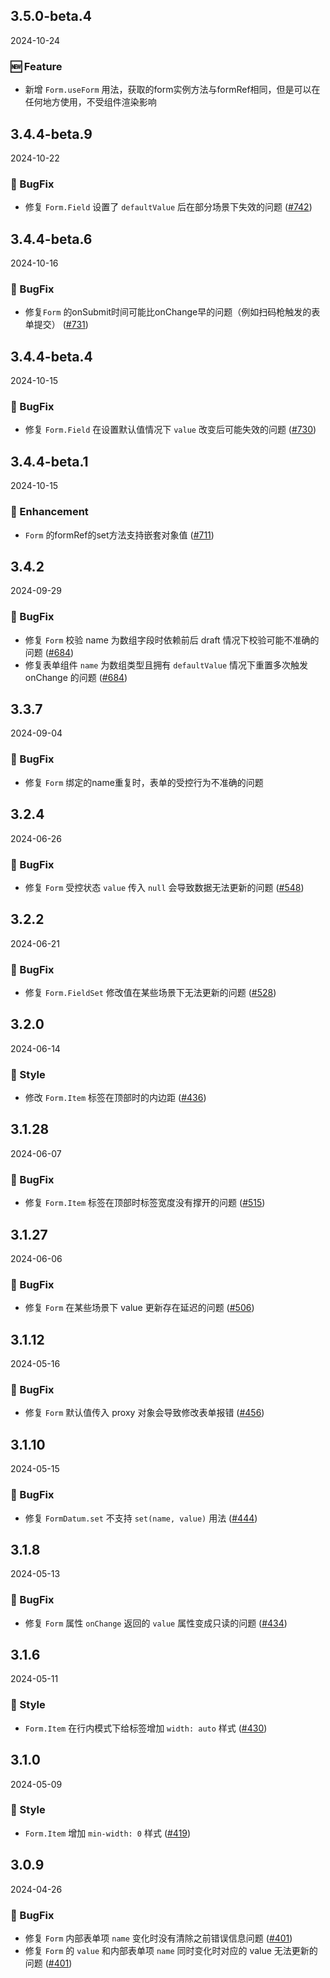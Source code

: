 ## 3.5.0-beta.4
2024-10-24
### 🆕 Feature

- 新增 `Form.useForm` 用法，获取的form实例方法与formRef相同，但是可以在任何地方使用，不受组件渲染影响


## 3.4.4-beta.9
2024-10-22
### 🐞 BugFix

- 修复 `Form.Field` 设置了 `defaultValue` 后在部分场景下失效的问题 ([#742](https://github.com/sheinsight/shineout-next/pull/742))

## 3.4.4-beta.6
2024-10-16
### 🐞 BugFix

- 修复`Form` 的onSubmit时间可能比onChange早的问题（例如扫码枪触发的表单提交） ([#731](https://github.com/sheinsight/shineout-next/pull/731))


## 3.4.4-beta.4
2024-10-15
### 🐞 BugFix

- 修复 `Form.Field` 在设置默认值情况下 `value` 改变后可能失效的问题 ([#730](https://github.com/sheinsight/shineout-next/pull/730))


## 3.4.4-beta.1
2024-10-15
### 💎 Enhancement

- `Form` 的formRef的set方法支持嵌套对象值 ([#711](https://github.com/sheinsight/shineout-next/pull/711))


## 3.4.2
2024-09-29
### 🐞 BugFix

- 修复 `Form` 校验 name 为数组字段时依赖前后 draft 情况下校验可能不准确的问题 ([#684](https://github.com/sheinsight/shineout-next/pull/684))
- 修复表单组件 `name` 为数组类型且拥有 `defaultValue` 情况下重置多次触发 onChange 的问题 ([#684](https://github.com/sheinsight/shineout-next/pull/684))

## 3.3.7
2024-09-04
### 🐞 BugFix

- 修复 `Form` 绑定的name重复时，表单的受控行为不准确的问题

## 3.2.4
2024-06-26
### 🐞 BugFix

- 修复 `Form` 受控状态 `value` 传入  `null` 会导致数据无法更新的问题 ([#548](https://github.com/sheinsight/shineout-next/pull/548))


## 3.2.2
2024-06-21

### 🐞 BugFix

- 修复 `Form.FieldSet` 修改值在某些场景下无法更新的问题 ([#528](https://github.com/sheinsight/shineout-next/pull/528))

## 3.2.0
2024-06-14

### 💅 Style

- 修改 `Form.Item` 标签在顶部时的内边距 ([#436](https://github.com/sheinsight/shineout-next/pull/436))

## 3.1.28
2024-06-07

### 🐞 BugFix

- 修复 `Form.Item` 标签在顶部时标签宽度没有撑开的问题   ([#515](https://github.com/sheinsight/shineout-next/pull/515))

## 3.1.27
2024-06-06

### 🐞 BugFix

- 修复 `Form` 在某些场景下 value 更新存在延迟的问题   ([#506](https://github.com/sheinsight/shineout-next/pull/506))

## 3.1.12
2024-05-16

### 🐞 BugFix

- 修复 `Form` 默认值传入 proxy 对象会导致修改表单报错  ([#456](https://github.com/sheinsight/shineout-next/pull/456))

## 3.1.10
2024-05-15

### 🐞 BugFix


- 修复 `FormDatum.set` 不支持 `set(name, value)` 用法 ([#444](https://github.com/sheinsight/shineout-next/pull/444))


## 3.1.8
2024-05-13

### 🐞 BugFix

- 修复 `Form` 属性 `onChange` 返回的 `value` 属性变成只读的问题 ([#434](https://github.com/sheinsight/shineout-next/pull/434))

## 3.1.6
2024-05-11

### 💅 Style
- `Form.Item` 在行内模式下给标签增加 `width: auto` 样式 ([#430](https://github.com/sheinsight/shineout-next/pull/430))

## 3.1.0
2024-05-09

### 💅 Style

- `Form.Item` 增加 `min-width: 0` 样式 ([#419](https://github.com/sheinsight/shineout-next/pull/419))

## 3.0.9
2024-04-26

### 🐞 BugFix

- 修复 `Form` 内部表单项 `name` 变化时没有清除之前错误信息问题 ([#401](https://github.com/sheinsight/shineout-next/pull/401))
- 修复 `Form` 的 `value` 和内部表单项 `name` 同时变化时对应的 value 无法更新的问题 ([#401](https://github.com/sheinsight/shineout-next/pull/401))

